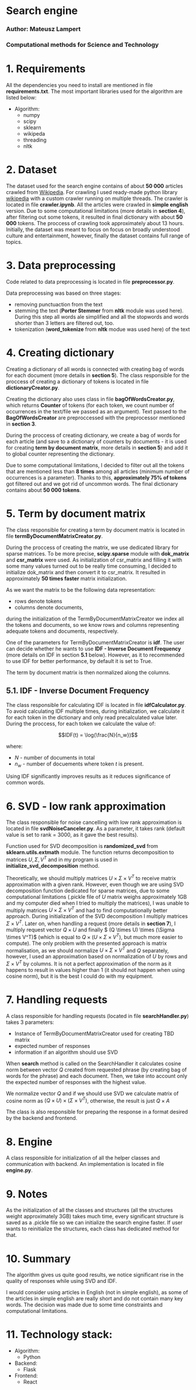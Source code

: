# Search engine
### Author: Mateusz Lampert
### Computational methods for Science and Technology

# 1. Requirements

All the dependencies you need to install are mentioned in file <b>requirements.txt</b>. The most important libraries used for the algorithm are listed below:

- Algorithm:
    - numpy
    - scipy
    - sklearn
    - wikipeda
    - threading
    - nltk

# 2. Dataset

The dataset used for the search engine contains of about <b>50 000</b> articles crawled from <a href="https://www.wikipedia.org/">Wikipedia</a>. For crawling I used ready-made python library <a href="https://pypi.org/project/wikipedia/">wikipedia</a> with a custom crawler running on multiple threads. The crawler is located in file <b>crawler.ipynb</b>. All the articles were crawled in <b>simple english</b> version. Due to some computational limitations (more details in <b>section 4</b>), after filtering out some tokens, it resulted in final dictionary with about <b>50 000</b> tokens. The proccess of crawling took approximately about 13 hours. Initially, the dataset was meant to focus on focus on broadly understood culture and entertainment, however, finally the dataset contains full range of topics.

# 3. Data preprocessing

Code related to data preprocessing is located in file <b>preprocessor.py</b>.

Data preprocessing was based on three stages:

- removing punctuaction from the text
- stemming the text (<b>Porter Stemmer</b> from <b>nltk</b> module was used here). During this step all words ale simplified and all the stopwords and words shorter than 3 letters are filtered out, too.
- tokenization (<b>word_tokenize</b> from <b>nltk</b> modue was used here) of the text

# 4. Creating dictionary

Creating a dictionary of all words is connected with creating bag of words for each document (more details in <b>section 5</b>). The class responsible for the proccess of creating a dictionary of tokens is located in file <b>dictionaryCreator.py</b>.

Creating the dictionary also uses class in file <b>bagOfWordsCreator.py</b>, which returns <b>Counter</b> of tokens (for each token, we count number of occurrences in the text/file we passed as an argument). Text passed to the <b>BagOfWordsCreator</b> are preproccessed with the preprocessor mentioned in <b>section 3</b>.

During the proccess of creating dictionary, we create a bag of words for each article (and save to a dictionary of counters by documents - it is used for creating <b>term by document matrix</b>, more details in <b>section 5</b>) and add it to global counter representing the dictionary.

Due to some computational limitations, I decided to filter out all the tokens that are mentioned less than <b>8 times</b> among all articles (minimum number of occurrences is a parameter). Thanks to this, <b>approximately 75% of tokens</b> got filtered out and we got rid of uncommon words. The final dictionary contains about <b>50 000 tokens</b>.

# 5. Term by document matrix

The class responsible for creating a term by document matrix is located in file <b>termByDocumentMatrixCreator.py</b>.

During the proccess of creating the matrix, we use dedicated library for sparse matrices. To be more precise, <b>scipy.sparse</b> module with <b>dok_matrix</b> and <b>csr_matrix</b> were used. As initialization of csr_matrix and filling it with some many values turned out to be really time consuming, I decided to initialize dok_matrix and then convert it to csr_matrix. It resulted in approximately <b>50 times faster</b> matrix initialization. 

As we want the matrix to be the following data representation:

- rows denote tokens
- columns denote documents,

during the initialization of the TermByDocumentMatrixCreator we index all the tokens and documents, so we know rows and columns representing adequate tokens and documents, respectively.

One of the parameters for TermByDocumentMatrixCreator is <b>idf</b>. The user can decide whether he wants to use <b>IDF - Inverse Document Frequency</b> (more details on IDF in section <b>5.1</b> below). However, as it to recommended to use IDF for better performance, by default it is set to True.

The term by document matrix is then normalized along the columns.

## 5.1. IDF - Inverse Document Frequency

The class responsible for calculating IDF is located in file <b>idfCalculator.py</b>. To avoid calculating IDF multiple times, during initialization, we calculate it for each token in the dictionary and only read precalculated value later. During the proccess, for each token we calculate the value of:

$$IDF(t) = \log(\frac{N}{n_w})$$

where:

- $N$ - number of documents in total
- $n_w$ - number of docuements where token $t$ is present.

Using IDF significantly improves results as it reduces significance of common words.

# 6. SVD - low rank approximation

The class responsible for noise cancelling with low rank approximation is located in file <b>svdNoiseCanceler.py</b>. As a parameter, it takes rank (default value is set to rank = 3000, as it gave the best results).

Function used for SVD decomposition is <b>randomized_svd</b> from <b>sklearn.utils.extmath</b> module. The function returns decomposition to matrices $U, \Sigma, V^T$ and in my program is used in <b>initialize_svd_decomposition</b> method.

Theoretically, we should multiply matrices $U \times \Sigma \times V^T$ to receive matrix approximation with a given rank. However, even though we are using SVD decomposition function dedicated for sparse matrices, due to some computational limitations (.pickle file of $U$ matrix weighs approximately 1GB and my computer died when I tried to multiply the matrices), I was unable to multiply matrices $U \times \Sigma \times V^T$ and had to find computationally better approach. During initialization of the SVD decomposition I multiply matrices $\Sigma \times V^T$. Later on, when handling a request (more details in <b>section 7</b>), I multiply request vector $Q \times U$ and finally $ (Q \times U) \times (\Sigma \times V^T)$ (which is equal to $Q \times (U \times \Sigma \times V^T)$, but much more easier to compute). The only problem with the presented approach is matrix normalisation, as we should normalize $U \times \Sigma \times V^T$ and $Q$ separately, however, I used an approximation based on normalization of $U$ by rows and $\Sigma \times V^T$ by columns. It is not a perfect approximation of the norm as it happens to result in values higher than 1 (it should not happen when using cosine norm), but it is the best I could do with my equipment.

# 7. Handling requests

A class responsible for handling requests (located in file <b>searchHandler.py</b>) takes 3 parameters:

- Instance of TermByDocumentMatrixCreator used for creating TBD matrix
- expected number of responses
- information if an algorithm should use SVD

When <b>search</b> method is called on the SearchHandler it calculates cosine norm between vector $Q$ created from requested phrase (by creating bag of words for the phrase) and each document. Then, we take into account only the expected number of responses with the highest value. 

We normalize vector $Q$ and if we should use SVD we calculate matrix of cosine norm as $(Q \times U) \times (\Sigma \times V^T)$, otherwise, the result is just $Q \times A$

The class is also responsible for preparing the response in a format desired by the backend and frontend.

# 8. Engine

A class responsible for initialization of all the helper classes and communication with backend. An implementation is located in file <b>engine.py</b>.


# 9. Notes

As the initialization of all the classes and structures (all the structures weight approximately 3GB) takes much time, every significant structure is saved as a .pickle file so we can initialize the search engine faster. If user wants to reinitialize the structures, each class has dedicated method for that.

# 10. Summary

The algorithm gives us quite good results, we notice significant rise in the quality of responses while using SVD and IDF. 

I would consider using articles in English (not in simple english), as some of the articles in simple english are really short and do not contain many key words. The decision was made due to some time constraints and computational limitations.

# 11. Technology stack:

- Algorithm:
    - Python
- Backend:
    - Flask
- Frontend:
    - React
